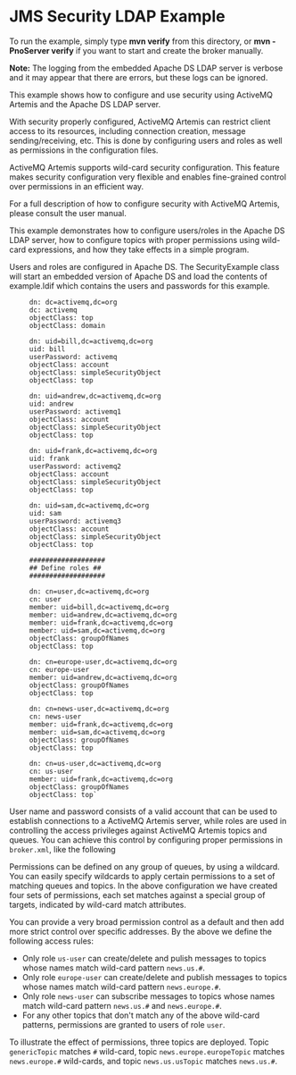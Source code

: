 # JMS Security LDAP Example

To run the example, simply type **mvn verify** from this directory, or **mvn -PnoServer verify** if you want to start and create the broker manually.

**Note:** The logging from the embedded Apache DS LDAP server is verbose and it may appear that there are errors, but these logs can be ignored.

This example shows how to configure and use security using ActiveMQ Artemis and the Apache DS LDAP server.

With security properly configured, ActiveMQ Artemis can restrict client access to its resources, including connection creation, message sending/receiving, etc. This is done by configuring users and roles as well as permissions in the configuration files.

ActiveMQ Artemis supports wild-card security configuration. This feature makes security configuration very flexible and enables fine-grained control over permissions in an efficient way.

For a full description of how to configure security with ActiveMQ Artemis, please consult the user manual.

This example demonstrates how to configure users/roles in the Apache DS LDAP server, how to configure topics with proper permissions using wild-card expressions, and how they take effects in a simple program.

Users and roles are configured in Apache DS. The SecurityExample class will start an embedded version of Apache DS and load the contents of example.ldif which contains the users and passwords for this example.

         dn: dc=activemq,dc=org
         dc: activemq
         objectClass: top
         objectClass: domain

         dn: uid=bill,dc=activemq,dc=org
         uid: bill
         userPassword: activemq
         objectClass: account
         objectClass: simpleSecurityObject
         objectClass: top

         dn: uid=andrew,dc=activemq,dc=org
         uid: andrew
         userPassword: activemq1
         objectClass: account
         objectClass: simpleSecurityObject
         objectClass: top

         dn: uid=frank,dc=activemq,dc=org
         uid: frank
         userPassword: activemq2
         objectClass: account
         objectClass: simpleSecurityObject
         objectClass: top

         dn: uid=sam,dc=activemq,dc=org
         uid: sam
         userPassword: activemq3
         objectClass: account
         objectClass: simpleSecurityObject
         objectClass: top

         ###################
         ## Define roles ##
         ###################

         dn: cn=user,dc=activemq,dc=org
         cn: user
         member: uid=bill,dc=activemq,dc=org
         member: uid=andrew,dc=activemq,dc=org
         member: uid=frank,dc=activemq,dc=org
         member: uid=sam,dc=activemq,dc=org
         objectClass: groupOfNames
         objectClass: top

         dn: cn=europe-user,dc=activemq,dc=org
         cn: europe-user
         member: uid=andrew,dc=activemq,dc=org
         objectClass: groupOfNames
         objectClass: top

         dn: cn=news-user,dc=activemq,dc=org
         cn: news-user
         member: uid=frank,dc=activemq,dc=org
         member: uid=sam,dc=activemq,dc=org
         objectClass: groupOfNames
         objectClass: top

         dn: cn=us-user,dc=activemq,dc=org
         cn: us-user
         member: uid=frank,dc=activemq,dc=org
         objectClass: groupOfNames
         objectClass: top`

User name and password consists of a valid account that can be used to establish connections to a ActiveMQ Artemis server, while roles are used in controlling the access privileges against ActiveMQ Artemis topics and queues. You can achieve this control by configuring proper permissions in `broker.xml`, like the following

<security-settings>
    <!-- any user can have full control of generic topics -->
    <security-setting match="#">
        <permission type="createDurableQueue" roles="user"/>
        <permission type="deleteDurableQueue" roles="user"/>
        <permission type="createNonDurableQueue" roles="user"/>
        <permission type="deleteNonDurableQueue" roles="user"/>
        <permission type="send" roles="user"/>
        <permission type="consume" roles="user"/>
    </security-setting>
    <security-setting match="news.europe.#">
        <permission type="createDurableQueue" roles="user"/>
        <permission type="deleteDurableQueue" roles="user"/>
        <permission type="createNonDurableQueue" roles="user"/>
        <permission type="deleteNonDurableQueue" roles="user"/>
        <permission type="send" roles="europe-user"/>
        <permission type="consume" roles="news-user"/>
    </security-setting>
    <security-setting match="news.us.#">
        <permission type="createDurableQueue" roles="user"/>
        <permission type="deleteDurableQueue" roles="user"/>
        <permission type="createNonDurableQueue" roles="user"/>
        <permission type="deleteNonDurableQueue" roles="user"/>
        <permission type="send" roles="us-user"/>
        <permission type="consume" roles="news-user"/>
    </security-setting>
</security-settings>

Permissions can be defined on any group of queues, by using a wildcard. You can easily specify wildcards to apply certain permissions to a set of matching queues and topics. In the above configuration we have created four sets of permissions, each set matches against a special group of targets, indicated by wild-card match attributes.

You can provide a very broad permission control as a default and then add more strict control over specific addresses. By the above we define the following access rules:

*   Only role `us-user` can create/delete and pulish messages to topics whose names match wild-card pattern `news.us.#`.
*   Only role `europe-user` can create/delete and publish messages to topics whose names match wild-card pattern `news.europe.#`.
*   Only role `news-user` can subscribe messages to topics whose names match wild-card pattern `news.us.#` and `news.europe.#`.
*   For any other topics that don't match any of the above wild-card patterns, permissions are granted to users of role `user`.

To illustrate the effect of permissions, three topics are deployed. Topic `genericTopic` matches `#` wild-card, topic `news.europe.europeTopic` matches `news.europe.#` wild-cards, and topic `news.us.usTopic` matches `news.us.#`.
